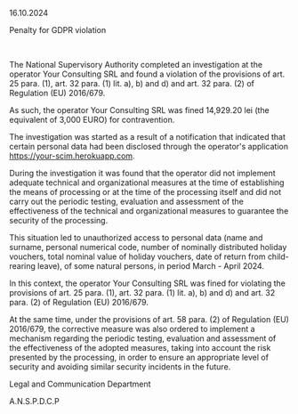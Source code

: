 16.10.2024

Penalty for GDPR violation

 

The National Supervisory Authority completed an investigation at the operator Your Consulting SRL and found a violation of the provisions of art. 25 para. (1), art. 32 para. (1) lit. a), b) and d) and art. 32 para. (2) of Regulation (EU) 2016/679.

As such, the operator Your Consulting SRL was fined 14,929.20 lei (the equivalent of 3,000 EURO) for contravention.

The investigation was started as a result of a notification that indicated that certain personal data had been disclosed through the operator's application https://your-scim.herokuapp.com.

During the investigation it was found that the operator did not implement adequate technical and organizational measures at the time of establishing the means of processing or at the time of the processing itself and did not carry out the periodic testing, evaluation and assessment of the effectiveness of the technical and organizational measures to guarantee the security of the processing.

This situation led to unauthorized access to personal data (name and surname, personal numerical code, number of nominally distributed holiday vouchers, total nominal value of holiday vouchers, date of return from child-rearing leave), of some natural persons, in period March - April 2024.

In this context, the operator Your Consulting SRL was fined for violating the provisions of art. 25 para. (1), art. 32 para. (1) lit. a), b) and d) and art. 32 para. (2) of Regulation (EU) 2016/679.

At the same time, under the provisions of art. 58 para. (2) of Regulation (EU) 2016/679, the corrective measure was also ordered to implement a mechanism regarding the periodic testing, evaluation and assessment of the effectiveness of the adopted measures, taking into account the risk presented by the processing, in order to ensure an appropriate level of security and avoiding similar security incidents in the future.

Legal and Communication Department    

A.N.S.P.D.C.P
